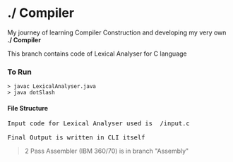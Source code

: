 # ./ Compiler
My journey of learning Compiler Construction and developing my very own **./ Compiler**

This branch contains code of Lexical Analyser for C language    

### To Run
```
> javac LexicalAnalyser.java
> java dotSlash
```
#### File Structure
<pre>
Input code for Lexical Analyser used is  /input.c    

Final Output is written in CLI itself</pre>


> 2 Pass Assembler (IBM 360/70) is in branch "Assembly" 
